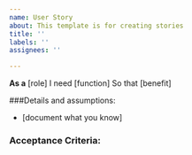 ```yaml
---
name: User Story
about: This template is for creating stories
title: ''
labels: ''
assignees: ''

---
```


**As a** [role]
I need [function]
So that [benefit]

###Details and assumptions:
* [document what you know]

### Acceptance Criteria:
